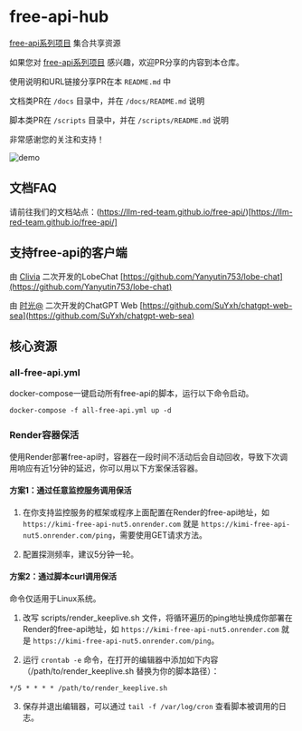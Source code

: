 # free-api-hub
[free-api系列项目](https://github.com/orgs/LLM-Red-Team/repositories?q=free-api) 集合共享资源

如果您对 [free-api系列项目](https://github.com/orgs/LLM-Red-Team/repositories?q=free-api) 感兴趣，欢迎PR分享的内容到本仓库。

使用说明和URL链接分享PR在本 `README.md` 中

文档类PR在 `/docs` 目录中，并在 `/docs/README.md` 说明

脚本类PR在 `/scripts` 目录中，并在 `/scripts/README.md` 说明

非常感谢您的关注和支持！

![demo](https://github.com/LLM-Red-Team/free-api-hub/assets/20235341/5ce7c71d-3a4d-4469-9e4a-24ac9d78cc76)

## 文档FAQ

请前往我们的文档站点：(https://llm-red-team.github.io/free-api/)[https://llm-red-team.github.io/free-api/]

## 支持free-api的客户端

由 [Clivia](https://github.com/Yanyutin753/lobe-chat) 二次开发的LobeChat [https://github.com/Yanyutin753/lobe-chat](https://github.com/Yanyutin753/lobe-chat)

由 [时光@](https://github.com/SuYxh) 二次开发的ChatGPT Web [https://github.com/SuYxh/chatgpt-web-sea](https://github.com/SuYxh/chatgpt-web-sea)

## 核心资源

### all-free-api.yml

docker-compose一键启动所有free-api的脚本，运行以下命令启动。

```shell
docker-compose -f all-free-api.yml up -d
```

### Render容器保活

使用Render部署free-api时，容器在一段时间不活动后会自动回收，导致下次调用响应有近1分钟的延迟，你可以用以下方案保活容器。

#### 方案1：通过任意监控服务调用保活

1. 在你支持监控服务的框架或程序上面配置在Render的free-api地址，如 `https://kimi-free-api-nut5.onrender.com` 就是 `https://kimi-free-api-nut5.onrender.com/ping`，需要使用GET请求方法。

2. 配置探测频率，建议5分钟一轮。

#### 方案2：通过脚本curl调用保活

命令仅适用于Linux系统。

1. 改写 scripts/render_keeplive.sh 文件，将循环遍历的ping地址换成你部署在Render的free-api地址，如 `https://kimi-free-api-nut5.onrender.com` 就是 `https://kimi-free-api-nut5.onrender.com/ping`。

2. 运行 `crontab -e` 命令，在打开的编辑器中添加如下内容（/path/to/render_keeplive.sh 替换为你的脚本路径）：

```shell
*/5 * * * * /path/to/render_keeplive.sh
```

3. 保存并退出编辑器，可以通过 `tail -f /var/log/cron` 查看脚本被调用的日志。
